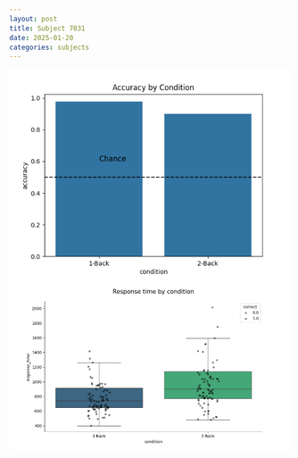 ```yaml
---
layout: post
title: Subject 7031
date: 2025-01-20
categories: subjects
---
```


![](data/7031/run-33/7031_ATS_acc.png)
![](data/7031/run-33/7031_ATS_rt.png)
